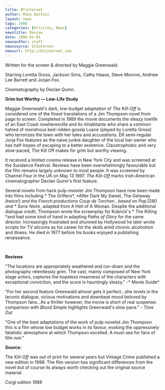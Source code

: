 ```yaml
---
title: BTinternet
author: Mika Epstein
layout: news
tags: 1998
categories: [Articles, News]
newstitle: Review  
date: 1998-01-01
newsauthor: staff  
newssource: btInternet  
newsurl: http://btinternet.com  
---
```

Written for the screen & directed by Maggie Greenwald.

Starring Loretta Gross, Jackson Sims, Cathy Haase, Steve Monroe, Andrew Lee Barrett and Jorjan Fox.

Cinematography by Declan Quinn.

**Grim but Worthy &#8212; Low-Life Study**

Maggie Greenwald's dark, low-budget adaptation of *The Kill-Off* is considered one of the finest translations of a Jim Thompson novel from page to screen. Completed in 1989 the movie documents the sleazy lowlife of an East Coast nowheresville and its inhabitants who share a common hatred of monstrous bed-ridden gossip Luane (played by Loretta Gross) who terrorizes the town with her tales and accusations. ER semi-regular Jorja Fox features as the naive junkie daughter of the local bar-owner who has half-hopes of escaping to a better existence. Claustrophobic and very slow-paced, The Kill Off makes for grim but worthy viewing.

It received a limited cinema release in New York City and was screened at the Sundance Festival. Reviews have been overwhelmingly favourable but the film remains largely unknown to most people. It was screened by Channel Four in the UK on May 13 1997. *The Kill-Off* marks Irish-American cinematographer Declan Quinn's first feature.

Several novels from hack pulp-meister Jim Thompson have now been made into films including * The Grifters*, *After Dark My Sweet, The Getaway *(twice!) and the French productions *Coup de Torchon* , based on Pop.1280 and * Serie Noire*, adapted from A Hell of A Woman. Despite the additional dialogue credit, Thompson wrote the screenplay for Kubrick's * The Killing *and had some kind of hand in adapting *Paths of Glory* for the same director. Increasingly frustrated and shunned by Hollywood he later wrote scripts for TV sitcoms as his career hit the skids amid chronic alcoholism and illness. He died in 1977 before his books enjoyed a publishing renaissance.

**&nbsp;**

**Reviews**

"The locations are appropriately weathered and run-down and the photography relentlessly grim. The cast, mainly composed of New York stage actors, captures the hopeless meanness of the characters with exceptional conviction, and the score is hauntingly sleazy." -* Movie Guide*

"For her second feature Greenwald almost gets it perfect...she revels in the laconic dialogue, vicious motivations and downbeat mood beloved by Thompson fans...As a thriller however, the movie is short of real suspense: comparison with *Blood Simple* highlights Greenwald's slow pace." - *Time Out*

"One of the best adaptations of the work of pulp novelist Jim Thompson this is a film whose low budget works in its favour, evoking the oppressively fatalistic atmosphere at which Thompson excelled. A must-see for fans of film noir."

**Source:**

*The Kill-Off* was out of print for several years but Vintage Crime published a new edition in 1998. The film version has significant differences from the novel but of course its always worth checking out the original source material.

*Corgi edition 1988*